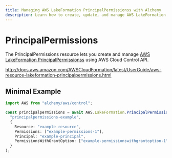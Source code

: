 ```yaml
---
title: Managing AWS LakeFormation PrincipalPermissionss with Alchemy
description: Learn how to create, update, and manage AWS LakeFormation PrincipalPermissionss using Alchemy Cloud Control.
---
```


# PrincipalPermissions

The PrincipalPermissions resource lets you create and manage [AWS LakeFormation PrincipalPermissionss](https://docs.aws.amazon.com/lakeformation/latest/userguide/) using AWS Cloud Control API.

http://docs.aws.amazon.com/AWSCloudFormation/latest/UserGuide/aws-resource-lakeformation-principalpermissions.html

## Minimal Example

```ts
import AWS from "alchemy/aws/control";

const principalpermissions = await AWS.LakeFormation.PrincipalPermissions(
  "principalpermissions-example",
  {
    Resource: "example-resource",
    Permissions: ["example-permissions-1"],
    Principal: "example-principal",
    PermissionsWithGrantOption: ["example-permissionswithgrantoption-1"],
  }
);
```

